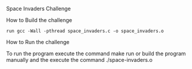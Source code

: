 Space Invaders Challenge

How to Build the challenge

    run gcc -Wall -pthread space_invaders.c -o space_invaders.o

How to Run the challenge

To run the program execute the command make run or build the program manually and the execute the command ./space-invaders.o
